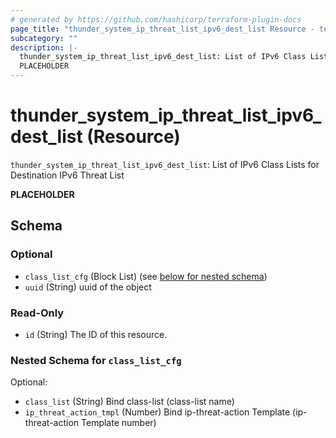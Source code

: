 ```yaml
---
# generated by https://github.com/hashicorp/terraform-plugin-docs
page_title: "thunder_system_ip_threat_list_ipv6_dest_list Resource - terraform-provider-thunder"
subcategory: ""
description: |-
  thunder_system_ip_threat_list_ipv6_dest_list: List of IPv6 Class Lists for Destination IPv6 Threat List
  PLACEHOLDER
---
```


# thunder_system_ip_threat_list_ipv6_dest_list (Resource)

`thunder_system_ip_threat_list_ipv6_dest_list`: List of IPv6 Class Lists for Destination IPv6 Threat List

__PLACEHOLDER__



<!-- schema generated by tfplugindocs -->
## Schema

### Optional

- `class_list_cfg` (Block List) (see [below for nested schema](#nestedblock--class_list_cfg))
- `uuid` (String) uuid of the object

### Read-Only

- `id` (String) The ID of this resource.

<a id="nestedblock--class_list_cfg"></a>
### Nested Schema for `class_list_cfg`

Optional:

- `class_list` (String) Bind class-list (class-list name)
- `ip_threat_action_tmpl` (Number) Bind ip-threat-action Template (ip-threat-action Template number)


